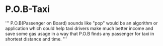 # P.O.B-Taxi
''' P.O.B(Passenger on Board) sounds like "pop" would be an algorithm or application which could help
taxi drivers make much better income and save some gas usage in a way that P.O.B finds any passenger for taxi 
in shortest distance and time. '''
